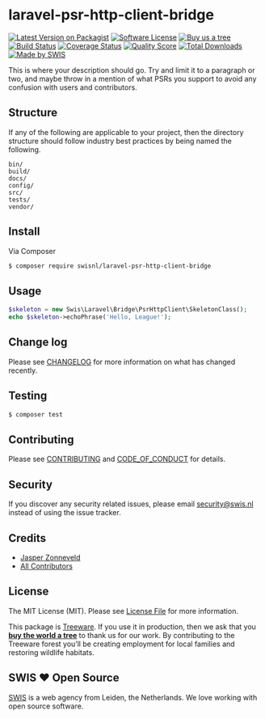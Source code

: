 # laravel-psr-http-client-bridge

[![Latest Version on Packagist][ico-version]][link-packagist]
[![Software License][ico-license]](LICENSE.md)
[![Buy us a tree][ico-treeware]][link-treeware]
[![Build Status][ico-travis]][link-travis]
[![Coverage Status][ico-scrutinizer]][link-scrutinizer]
[![Quality Score][ico-code-quality]][link-code-quality]
[![Total Downloads][ico-downloads]][link-downloads]
[![Made by SWIS][ico-swis]][link-swis]

This is where your description should go. Try and limit it to a paragraph or two, and maybe throw in a mention of what
PSRs you support to avoid any confusion with users and contributors.

## Structure

If any of the following are applicable to your project, then the directory structure should follow industry best practices by being named the following.

```
bin/        
build/
docs/
config/
src/
tests/
vendor/
```


## Install

Via Composer

``` bash
$ composer require swisnl/laravel-psr-http-client-bridge
```

## Usage

``` php
$skeleton = new Swis\Laravel\Bridge\PsrHttpClient\SkeletonClass();
echo $skeleton->echoPhrase('Hello, League!');
```

## Change log

Please see [CHANGELOG](CHANGELOG.md) for more information on what has changed recently.

## Testing

``` bash
$ composer test
```

## Contributing

Please see [CONTRIBUTING](CONTRIBUTING.md) and [CODE_OF_CONDUCT](CODE_OF_CONDUCT.md) for details.

## Security

If you discover any security related issues, please email security@swis.nl instead of using the issue tracker.

## Credits

- [Jasper Zonneveld][link-author]
- [All Contributors][link-contributors]

## License

The MIT License (MIT). Please see [License File](LICENSE.md) for more information.

This package is [Treeware](https://treeware.earth). If you use it in production, then we ask that you [**buy the world a tree**][link-treeware] to thank us for our work. By contributing to the Treeware forest you’ll be creating employment for local families and restoring wildlife habitats.

## SWIS :heart: Open Source

[SWIS][link-swis] is a web agency from Leiden, the Netherlands. We love working with open source software. 

[ico-version]: https://img.shields.io/packagist/v/swisnl/laravel-psr-http-client-bridge.svg?style=flat-square
[ico-license]: https://img.shields.io/badge/license-MIT-brightgreen.svg?style=flat-square
[ico-treeware]: https://img.shields.io/badge/Treeware-%F0%9F%8C%B3-lightgreen.svg?style=flat-square
[ico-travis]: https://img.shields.io/travis/swisnl/laravel-psr-http-client-bridge/master.svg?style=flat-square
[ico-scrutinizer]: https://img.shields.io/scrutinizer/coverage/g/swisnl/laravel-psr-http-client-bridge.svg?style=flat-square
[ico-code-quality]: https://img.shields.io/scrutinizer/g/swisnl/laravel-psr-http-client-bridge.svg?style=flat-square
[ico-downloads]: https://img.shields.io/packagist/dt/swisnl/laravel-psr-http-client-bridge.svg?style=flat-square
[ico-swis]: https://img.shields.io/badge/%F0%9F%9A%80-made%20by%20SWIS-%230737A9.svg?style=flat-square

[link-packagist]: https://packagist.org/packages/swisnl/laravel-psr-http-client-bridge
[link-travis]: https://travis-ci.org/swisnl/laravel-psr-http-client-bridge
[link-scrutinizer]: https://scrutinizer-ci.com/g/swisnl/laravel-psr-http-client-bridge/code-structure
[link-code-quality]: https://scrutinizer-ci.com/g/swisnl/laravel-psr-http-client-bridge
[link-downloads]: https://packagist.org/packages/swisnl/laravel-psr-http-client-bridge
[link-treeware]: https://plant.treeware.earth/swisnl/laravel-psr-http-client-bridge
[link-author]: https://github.com/swisnl
[link-contributors]: ../../contributors
[link-swis]: https://www.swis.nl
